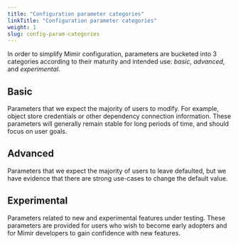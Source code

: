 ```yaml
---
title: "Configuration parameter categories"
linkTitle: "Configuration parameter categories"
weight: 1
slug: config-param-categories
---
```


In order to simplify Mimir configuration, parameters are bucketed into 3 categories according to
their maturity and intended use: _basic_, _advanced_, and _experimental_.

## Basic

Parameters that we expect the majority of users to modify. For example, object store credentials or
other dependency connection information. These parameters will generally remain stable for long periods
of time, and should focus on user goals.

## Advanced

Parameters that we expect the majority of users to leave defaulted, but we have evidence that there
are strong use-cases to change the default value.

## Experimental

Parameters related to new and experimental features under testing. These parameters are provided
for users who wish to become early adopters and for Mimir developers to gain confidence with new
features.
